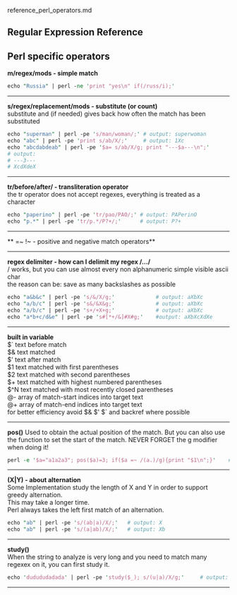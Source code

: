 reference_perl_operators.md

Regular Expression Reference
---

Perl specific operators
---

**m/regex/mods - simple match**</br>
```perl
echo "Russia" | perl -ne 'print "yes\n" if(/russ/i);'
```

---
**s/regex/replacement/mods	- substitute (or count)**</br>
substitute and (if needed) gives back how often the match has been substituted
```perl
echo "superman" | perl -pe 's/man/woman/;' # output: superwoman
echo "abc" | perl -pe 'print s/ab/X/;'     # output: 1Xc
echo "abcdabdeab" | perl -pe '$a= s/ab/X/g; print "---$a---\n";'
# output:
# ---3---
# XcdXdeX
```

---

**tr/before/after/ - transliteration operator**</br>
the tr operator does not accept regexes, everything is treated as a character
```perl
echo "paperino" | perl -pe 'tr/pao/PAO/;' # output: PAPerinO
echo "p.*" | perl -pe 'tr/p.*/P?+/;'      # output: P?+
```

---

** =~ !~ - positive and negative match operators**

---

**regex delimiter - how can I delimit my regex /.../**</br>
/ works, but you can use almost every non alphanumeric simple visible ascii char</br>
the reason can be: save as many backslashes as possible</br>
```perl
echo "a&b&c" | perl -pe 's/&/X/g;'             # output: aXbXc
echo "a/b/c" | perl -pe 's&/&X&g;'             # output: aXbXc
echo "a/b/c" | perl -pe 's+/+X+g;'             # output: aXbXc
echo "a*b+c/d&e" | perl -pe 's#[*+/&]#X#g;'    #output: aXbXcXdXe
```

---

**built in variable**</br>
$\`	text before match</br>
$&	text matched</br>
$'	text after match</br>
$1	text matched with first parentheses</br>
$2	text matched with second parentheses</br>
$+	text matched with highest numbered parentheses</br>
$^N	text matched with most recently closed parentheses</br>
@-	array of match-start indices into target text</br>
@+	array of match-end indices into target text</br>
for better efficiency avoid $& $' $` and backref where possible</br>

---

**pos()**
Used to obtain the actual position of the match.
But you can also use the function to set the start of the match.
NEVER FORGET the g modifier when doing it!
```perl
perl -e '$a="a1a2a3"; pos($a)=3; if($a =~ /(a.)/g){print "$1\n";}'    # output: a3
```

---

**(X|Y) - about alternation**</br>
Some Implementation study the length of X and Y in order to support greedy alternation.</br>
This may take a longer time.</br>
Perl always takes the left first match of an alternation.</br>
```perl
echo "ab" | perl -pe 's/(ab|a)/X/;'   # output: X
echo "ab" | perl -pe 's/(a|ab)/X/;'   # output: Xb
```

---

**study()**</br>
When the string to analyze is very long and you need to match many regexex on it, you can first study it.
```perl
echo 'dudududadada' | perl -pe 'study($_); s/(u|a)/X/g;'     # output: dXdXdXdXdXdX
```
---
